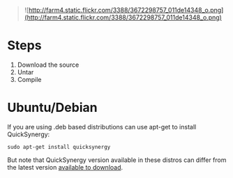 > ![http://farm4.static.flickr.com/3388/3672298757_011de14348_o.png](http://farm4.static.flickr.com/3388/3672298757_011de14348_o.png)

# Steps #

  1. Download the source
  1. Untar
  1. Compile

# Ubuntu/Debian #

If you are using .deb based distributions can use apt-get to install QuickSynergy:

```
sudo apt-get install quicksynergy
```

But note that QuickSynergy version available in these distros can differ from the latest version [available to download](http://code.google.com/p/quicksynergy/downloads/list).